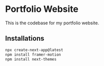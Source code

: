 # Portfolio Website

This is the codebase for my portfolio website.

## Installations

```bash
npx create-next-app@latest
npm install framer-motion
npm install next-themes
